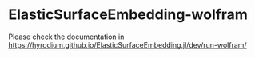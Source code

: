 # ElasticSurfaceEmbedding-wolfram

Please check the documentation in https://hyrodium.github.io/ElasticSurfaceEmbedding.jl/dev/run-wolfram/
